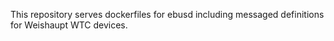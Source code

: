 This repository serves dockerfiles for ebusd including messaged definitions for Weishaupt WTC devices.
